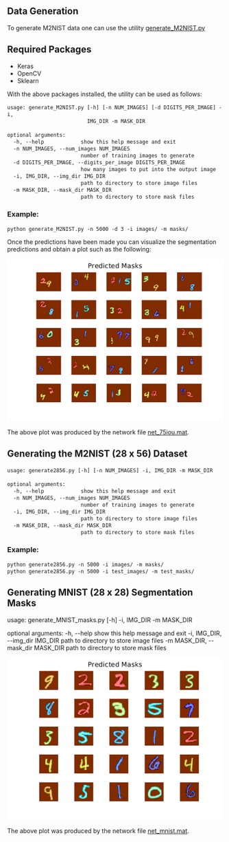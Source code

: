 ## Data Generation 

To generate M2NIST data one can use the utility [generate_M2NIST.py](generate_M2NIST.py)

## Required Packages

- Keras
- OpenCV
- Sklearn

With the above packages installed, the utility can be used as follows: 

``` 
usage: generate_M2NIST.py [-h] [-n NUM_IMAGES] [-d DIGITS_PER_IMAGE] -i,
                          IMG_DIR -m MASK_DIR

optional arguments:
  -h, --help            show this help message and exit
  -n NUM_IMAGES, --num_images NUM_IMAGES
                        number of training images to generate
  -d DIGITS_PER_IMAGE, --digits_per_image DIGITS_PER_IMAGE
                        how many images to put into the output image
  -i, IMG_DIR, --img_dir IMG_DIR
                        path to directory to store image files
  -m MASK_DIR, --mask_dir MASK_DIR
                        path to directory to store mask files
```

### Example:
``` 
python generate_M2NIST.py -n 5000 -d 3 -i images/ -m masks/ 
``` 

Once the predictions have been made you can visualize the segmentation predictions and obtain a plot such as the following:

![Network Predictions](./readme_images/net75iou_predicted.png "Network Predictions")

The above plot was produced by the network file [net_75iou.mat](./models/net_75iou.mat).


## Generating the M2NIST (28 x 56) Dataset

```
usage: generate2856.py [-h] [-n NUM_IMAGES] -i, IMG_DIR -m MASK_DIR

optional arguments:
  -h, --help            show this help message and exit
  -n NUM_IMAGES, --num_images NUM_IMAGES
                        number of training images to generate
  -i, IMG_DIR, --img_dir IMG_DIR
                        path to directory to store image files
  -m MASK_DIR, --mask_dir MASK_DIR
                        path to directory to store mask files
```

### Example:
``` 
python generate2856.py -n 5000 -i images/ -m masks/
python generate2856.py -n 5000 -i test_images/ -m test_masks/ 
``` 


## Generating MNIST (28 x 28) Segmentation Masks 
usage: generate_MNIST_masks.py [-h] -i, IMG_DIR -m MASK_DIR

optional arguments:
  -h, --help            show this help message and exit
  -i, IMG_DIR, --img_dir IMG_DIR
                        path to directory to store image files
  -m MASK_DIR, --mask_dir MASK_DIR
                        path to directory to store mask files

![Network Predictions](./readme_images/mnist.png "Network Predictions")

The above plot was produced by the network file [net_mnist.mat](./models/net_mnist.mat).



